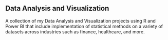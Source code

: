 ## Data Analysis and Visualization

A collection of my Data Analysis and Visualization projects using R and Power BI that include implementation of statistical methods on a variety of datasets across industries such as finance, healthcare, and more. 
